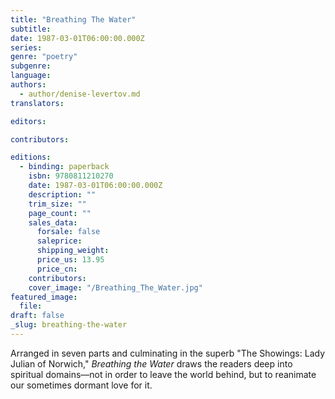```yaml
---
title: "Breathing The Water"
subtitle:
date: 1987-03-01T06:00:00.000Z
series:
genre: "poetry"
subgenre:
language:
authors:
  - author/denise-levertov.md
translators:

editors:

contributors:

editions:
  - binding: paperback
    isbn: 9780811210270
    date: 1987-03-01T06:00:00.000Z
    description: ""
    trim_size: ""
    page_count: ""
    sales_data:
      forsale: false
      saleprice:
      shipping_weight:
      price_us: 13.95
      price_cn:
    contributors:
    cover_image: "/Breathing_The_Water.jpg"
featured_image:
  file:
draft: false
_slug: breathing-the-water
---
```


Arranged in seven parts and culminating in the superb "The Showings: Lady Julian of Norwich," _Breathing the Water_ draws the readers deep into spiritual domains––not in order to leave the world behind, but to reanimate our sometimes dormant love for it.

